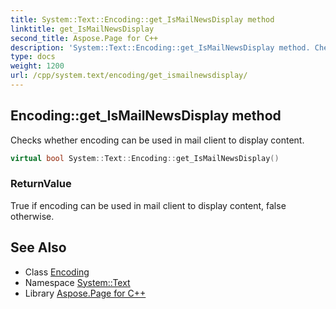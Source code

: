 ```yaml
---
title: System::Text::Encoding::get_IsMailNewsDisplay method
linktitle: get_IsMailNewsDisplay
second_title: Aspose.Page for C++
description: 'System::Text::Encoding::get_IsMailNewsDisplay method. Checks whether encoding can be used in mail client to display content in C++.'
type: docs
weight: 1200
url: /cpp/system.text/encoding/get_ismailnewsdisplay/
---
```

## Encoding::get_IsMailNewsDisplay method


Checks whether encoding can be used in mail client to display content.

```cpp
virtual bool System::Text::Encoding::get_IsMailNewsDisplay()
```


### ReturnValue

True if encoding can be used in mail client to display content, false otherwise.

## See Also

* Class [Encoding](../)
* Namespace [System::Text](../../)
* Library [Aspose.Page for C++](../../../)
